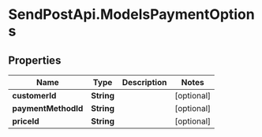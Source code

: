 # SendPostApi.ModelsPaymentOptions

## Properties
Name | Type | Description | Notes
------------ | ------------- | ------------- | -------------
**customerId** | **String** |  | [optional] 
**paymentMethodId** | **String** |  | [optional] 
**priceId** | **String** |  | [optional] 


